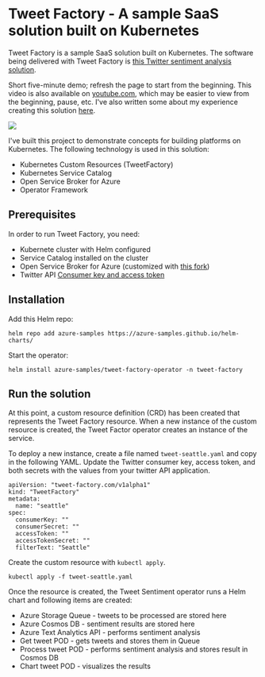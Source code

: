 # Tweet Factory - A sample SaaS solution built on Kubernetes

Tweet Factory is a sample SaaS solution built on Kubernetes. The software being delivered with Tweet Factory is [this Twitter sentiment analysis solution](https://github.com/neilpeterson/twitter-sentiment-for-kubernetes).

Short five-minute demo; refresh the page to start from the beginning. This video is also available on [youtube.com](https://youtu.be/os33mkp6pqw), which may be easier to view from the beginning, pause, etc. I've also written some about my experience creating this solution [here](docs/blog.md).

![](images/tweet-factory.gif)

I've built this project to demonstrate concepts for building platforms on Kubernetes. The following technology is used in this solution:

- Kubernetes Custom Resources (TweetFactory)
- Kubernetes Service Catalog
- Open Service Broker for Azure
- Operator Framework

## Prerequisites

In order to run Tweet Factory, you need:

- Kubernete cluster with Helm configured
- Service Catalog installed on the cluster
- Open Service Broker for Azure (customized with [this fork](https://github.com/neilpeterson/open-service-broker-azure-samples/tree/master/osba-text-analytics))
- Twitter API [Consumer key and access token](https://apps.twitter.com/)

## Installation

Add this Helm repo:

```
helm repo add azure-samples https://azure-samples.github.io/helm-charts/
```

Start the operator:

```
helm install azure-samples/tweet-factory-operator -n tweet-factory
```

## Run the solution

At this point, a custom resource definition (CRD) has been created that represents the Tweet Factory resource. When a new instance of the custom resource is created, the Tweet Factor operator creates an instance of the service.

To deploy a new instance, create a file named `tweet-seattle.yaml` and copy in the following YAML. Update the Twitter consumer key, access token, and both secrets with the values from your twitter API application.

```
apiVersion: "tweet-factory.com/v1alpha1"
kind: "TweetFactory"
metadata:
  name: "seattle"
spec:
  consumerKey: ""
  consumerSecret: ""
  accessToken: ""
  accessTokenSecret: ""
  filterText: "Seattle"
```

Create the custom resource with `kubectl apply`.

```
kubectl apply -f tweet-seattle.yaml
```

Once the resource is created, the Tweet Sentiment operator runs a Helm chart and following items are created:

- Azure Storage Queue - tweets to be processed are stored here
- Azure Cosmos DB - sentiment results are stored here
- Azure Text Analytics API - performs sentiment analysis
- Get tweet POD - gets tweets and stores them in Queue
- Process tweet POD - performs sentiment analysis and stores result in Cosmos DB
- Chart tweet POD - visualizes the results
